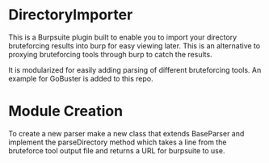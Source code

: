 # DirectoryImporter
This is a Burpsuite plugin built to enable you to import your directory bruteforcing results into burp for easy viewing later. This is an alternative to proxying bruteforcing tools through burp to catch the results.

It is modularized for easily adding parsing of different bruteforcing tools. An example for GoBuster is added to this repo.

# Module Creation

To create a new parser make a new class that extends BaseParser and implement the parseDirectory method which takes a line from the bruteforce tool output file and returns a URL for burpsuite to use. 
